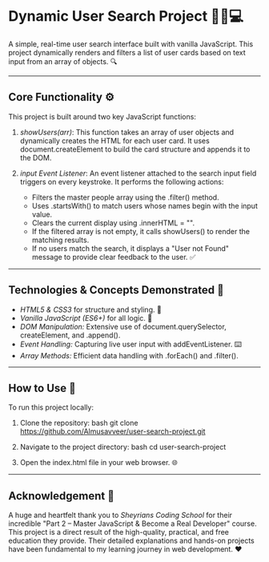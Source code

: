 # Dynamic User Search Project 🕵️‍♂️💻

A simple, real-time user search interface built with vanilla JavaScript. This project dynamically renders and filters a list of user cards based on text input from an array of objects. 🔍

---

## Core Functionality ⚙️

This project is built around two key JavaScript functions:

1.  *showUsers(arr)*: This function takes an array of user objects and dynamically creates the HTML for each user card. It uses document.createElement to build the card structure and appends it to the DOM.

2.  *input Event Listener*: An event listener attached to the search input field triggers on every keystroke. It performs the following actions:
    * Filters the master people array using the .filter() method.
    * Uses .startsWith() to match users whose names begin with the input value.
    * Clears the current display using .innerHTML = "".
    * If the filtered array is not empty, it calls showUsers() to render the matching results.
    * If no users match the search, it displays a "User not Found" message to provide clear feedback to the user. ✅

---

## Technologies & Concepts Demonstrated 🧠

-   *HTML5 & CSS3* for structure and styling. 🎨
-   *Vanilla JavaScript (ES6+)* for all logic. 📜
-   *DOM Manipulation:* Extensive use of document.querySelector, createElement, and .append().
-   *Event Handling:* Capturing live user input with addEventListener. ⌨️
-   *Array Methods:* Efficient data handling with .forEach() and .filter().

---

## How to Use 🚀

To run this project locally:

1.  Clone the repository:
    bash
    git clone https://github.com/Almusavveer/user-search-project.git
    
2.  Navigate to the project directory:
    bash
    cd user-search-project
    
3.  Open the index.html file in your web browser. 🌐

---

## Acknowledgement 🙏

A huge and heartfelt thank you to *Sheyrians Coding School* for their incredible "Part 2 – Master JavaScript & Become a Real Developer" course. This project is a direct result of the high-quality, practical, and free education they provide. Their detailed explanations and hands-on projects have been fundamental to my learning journey in web development. ❤️
